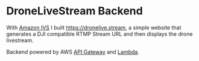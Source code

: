 # DroneLiveStream Backend

With [Amazon IVS](https://aws.amazon.com/ivs/) I built https://dronelive.stream, a simple website that generates a DJI compatible RTMP Stream URL and then displays the drone livestream.

Backend powered by AWS [API Gateway](https://aws.amazon.com/api-gateway/) and [Lambda](https://aws.amazon.com/lambda/).